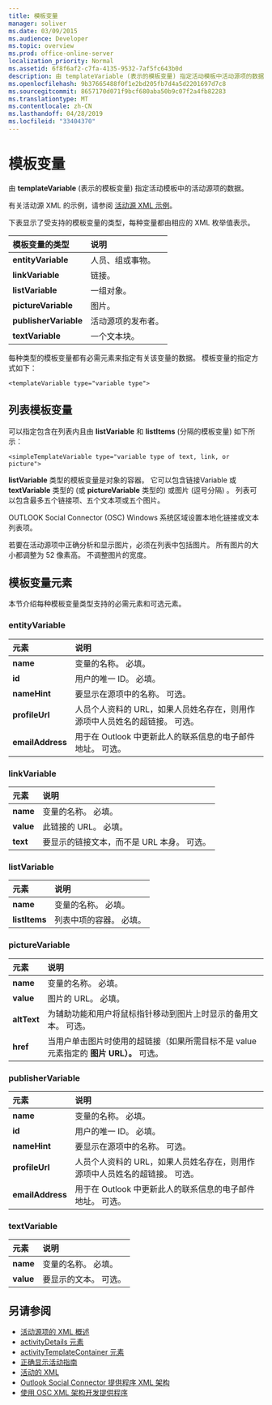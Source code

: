 ```yaml
---
title: 模板变量
manager: soliver
ms.date: 03/09/2015
ms.audience: Developer
ms.topic: overview
ms.prod: office-online-server
localization_priority: Normal
ms.assetid: 6f8f6af2-c7fa-4135-9532-7af5fc643b0d
description: 由 templateVariable (表示的模板变量) 指定活动模板中活动源项的数据。
ms.openlocfilehash: 9b37665488f0f1e2bd205fb7d4a5d2201697d7c8
ms.sourcegitcommit: 8657170d071f9bcf680aba50b9c07f2a4fb82283
ms.translationtype: MT
ms.contentlocale: zh-CN
ms.lasthandoff: 04/28/2019
ms.locfileid: "33404370"
---
```

# <a name="template-variables"></a>模板变量

由 **templateVariable** (表示的模板变量) 指定活动模板中的活动源项的数据。 
  
有关活动源 XML 的示例，请参阅 [活动源 XML 示例](activity-feed-xml-example.md)。

下表显示了受支持的模板变量的类型，每种变量都由相应的 XML 枚举值表示。
  
|**模板变量的类型**|**说明**|
|:-----|:-----|
|**entityVariable** <br/> |人员、组或事物。  <br/> |
|**linkVariable** <br/> |链接。  <br/> |
|**listVariable** <br/> |一组对象。  <br/> |
|**pictureVariable** <br/> |图片。  <br/> |
|**publisherVariable** <br/> |活动源项的发布者。  <br/> |
|**textVariable** <br/> |一个文本块。  <br/> |
   
每种类型的模板变量都有必需元素来指定有关该变量的数据。 模板变量的指定方式如下：
  
`<templateVariable type="variable type">`
  
## <a name="list-template-variable"></a>列表模板变量

可以指定包含在列表内且由 **listVariable** 和 **listItems** (分隔的模板变量) 如下所示： 
  
`<simpleTemplateVariable type="variable type of text, link, or picture">`
  
**listVariable** 类型的模板变量是对象的容器。 它可以包含链接Variable 或 **textVariable** 类型的 (或 **pictureVariable** 类型的) 或图片 (逗号分隔) 。 列表可以包含最多五个链接项、五个文本项或五个图片。 
  
OUTLOOK Social Connector (OSC) Windows 系统区域设置本地化链接或文本列表项。
  
若要在活动源项中正确分析和显示图片，必须在列表中包括图片。 所有图片的大小都调整为 52 像素高。 不调整图片的宽度。
  
## <a name="template-variable-elements"></a>模板变量元素

本节介绍每种模板变量类型支持的必需元素和可选元素。
  
### <a name="entityvariable"></a>entityVariable

|**元素**|**说明**|
|:-----|:-----|
|**name** <br/> |变量的名称。 必填。  <br/> |
|**id** <br/> |用户的唯一 ID。 必填。  <br/> |
|**nameHint** <br/> |要显示在源项中的名称。 可选。  <br/> |
|**profileUrl** <br/> |人员个人资料的 URL，如果人员姓名存在，则用作源项中人员姓名的超链接。 可选。  <br/> |
|**emailAddress** <br/> |用于在 Outlook 中更新此人的联系信息的电子邮件地址。 可选。  <br/> |
   
### <a name="linkvariable"></a>linkVariable

|**元素**|**说明**|
|:-----|:-----|
|**name** <br/> |变量的名称。 必填。  <br/> |
|**value** <br/> |此链接的 URL。 必填。  <br/> |
|**text** <br/> |要显示的链接文本，而不是 URL 本身。 可选。  <br/> |
   
### <a name="listvariable"></a>listVariable

|**元素**|**说明**|
|:-----|:-----|
|**name** <br/> |变量的名称。 必填。  <br/> |
|**listItems** <br/> |列表中项的容器。 必填。  <br/> |
   
### <a name="picturevariable"></a>pictureVariable

|**元素**|**说明**|
|:-----|:-----|
|**name** <br/> |变量的名称。 必填。  <br/> |
|**value** <br/> |图片的 URL。 必填。  <br/> |
|**altText** <br/> |为辅助功能和用户将鼠标指针移动到图片上时显示的备用文本。 可选。  <br/> |
|**href** <br/> |当用户单击图片时使用的超链接（如果所需目标不是 value 元素指定的 **图片 URL）。** 可选。  <br/> |
   
### <a name="publishervariable"></a>publisherVariable

|**元素**|**说明**|
|:-----|:-----|
|**name** <br/> |变量的名称。 必填。  <br/> |
|**id** <br/> |用户的唯一 ID。 必填。  <br/> |
|**nameHint** <br/> |要显示在源项中的名称。 可选。  <br/> |
|**profileUrl** <br/> |人员个人资料的 URL，如果人员姓名存在，则用作源项中人员姓名的超链接。 可选。  <br/> |
|**emailAddress** <br/> |用于在 Outlook 中更新此人的联系信息的电子邮件地址。 可选。  <br/> |
   
### <a name="textvariable"></a>textVariable

|**元素**|**说明**|
|:-----|:-----|
|**name** <br/> |变量的名称。 必填。  <br/> |
|**value** <br/> |要显示的文本。 可选。  <br/> |
   
## <a name="see-also"></a>另请参阅

- [活动源项的 XML 概述](overview-of-xml-for-an-activity-feed-item.md)  
- [activityDetails 元素](activitydetails-element.md)  
- [activityTemplateContainer 元素](activitytemplatecontainer-element.md)  
- [正确显示活动指南](guidelines-for-properly-displaying-activities.md)  
- [活动的 XML](xml-for-activities.md)  
- [Outlook Social Connector 提供程序 XML 架构](outlook-social-connector-provider-xml-schema.md)
- [使用 OSC XML 架构开发提供程序](developing-a-provider-with-the-osc-xml-schema.md)

